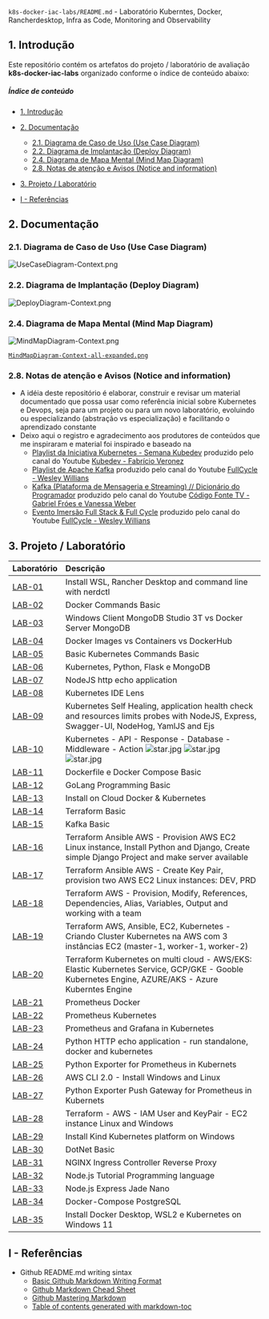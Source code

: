 `k8s-docker-iac-labs/README.md` - Laboratório Kuberntes, Docker, Rancherdesktop, Infra as Code, Monitoring and Observability

## 1. Introdução

Este repositório contém os artefatos do projeto / laboratório de avaliação  **k8s-docker-iac-labs** organizado conforme o índice de conteúdo abaixo:

##### Índice de conteúdo  
- [1. Introdução](#1-introdução)
- [2. Documentação](#2-documentação)
  * [2.1. Diagrama de Caso de Uso (Use Case Diagram)](#21-diagrama-de-caso-de-uso-use-case-diagram)
  * [2.2. Diagrama de Implantação (Deploy Diagram)](#22-diagrama-de-implantação-deploy-diagram)
  * [2.4. Diagrama de Mapa Mental (Mind Map Diagram)](#24-diagrama-de-mapa-mental-mind-map-diagram)
  * [2.8. Notas de atenção e Avisos (Notice and information)](#28-notas-de-atenção-e-avisos-notice-and-information)
- [3. Projeto / Laboratório](#3-projeto--laboratório)

- [I - Referências](#i---referências)



## 2. Documentação

### 2.1. Diagrama de Caso de Uso (Use Case Diagram)

![UseCaseDiagram-Context.png](./doc/uml-diagrams/UseCaseDiagram-kubernetes.png) 


### 2.2. Diagrama de Implantação (Deploy Diagram)

![DeployDiagram-Context.png](./doc/uml-diagrams/DeployDiagram-kubernetes-docker.png) 


### 2.4. Diagrama de Mapa Mental (Mind Map Diagram)

![MindMapDiagram-Context.png](./doc/mind-maps/MindMapDiagram-kubernetes-docker.png) 

[`MindMapDiagram-Context-all-expanded.png`](./doc/mind-maps/MindMapDiagram-kubernetes-docker-all-expanded.png) 


### 2.8. Notas de atenção e Avisos (Notice and information)

* A idéia deste repositório é elaborar, construir e revisar um material documentado que possa usar como referência inicial sobre Kubernetes e Devops, seja para um projeto ou para um novo laboratório, evoluindo ou especializando (abstração vs especialização) e facilitando o aprendizado constante
* Deixo aqui o registro e agradecimento aos produtores de conteúdos que me inspiraram e  material foi inspirado e baseado na 
  * [Playlist da Iniciativa Kubernetes - Semana Kubedev](https://www.youtube.com/watch?v=0V_zGIEqIBc&list=PLZfrXScDmaiPwFQvY4JnPZkgC3NmqxFLX) produzido pelo canal do Youtube [Kubedev - Fabrício Veronez](https://www.youtube.com/channel/UCUy0NlW6WlVFj8V3xhXegYQ)
  * [Playlist de Apache Kafka](https://www.youtube.com/watch?v=o5yviW6QSrE&list=PL5aY_NrL1rjt_AZxj11kQjiTNLGg4ZaZA) produzido pelo canal do Youtube [FullCycle - Wesley Willians](https://www.youtube.com/channel/UCMUoZehUZBhLb8XaTc8TQrA)
  * [Kafka (Plataforma de Mensageria e Streaming) // Dicionário do Programador](https://www.youtube.com/watch?v=qOqXz5Qv_-8&list=PLORrDfZD1hkGVBK4byiS82zaAutzuhsRz) produzido pelo canal do Youtube [Código Fonte TV - Gabriel Fróes e Vanessa Weber](https://www.youtube.com/watch?v=qOqXz5Qv_-8&t=74s)
  * [Evento Imersão Full Stack & Full Cycle](https://www.youtube.com/watch?v=O0HqVNkzY1Q) produzido pelo canal do Youtube [FullCycle - Wesley Willians](https://www.youtube.com/channel/UCMUoZehUZBhLb8XaTc8TQrA)


## 3. Projeto / Laboratório

| Laboratório | Descrição                       |
| :---------- | :------------------------------ |
| [LAB-01](./md/README-install-wsl-rancherdesktop-windows.md)                        | Install WSL, Rancher Desktop and command line with nerdctl |
| [LAB-02](./md/README-docker-commands-basic.md)                                     | Docker Commands Basic |
| [LAB-03](./md/README-install-windows-client-mongodb-studio3t.md)                   | Windows Client MongoDB Studio 3T vs Docker Server MongoDB |
| [LAB-04](./md/README-docker-images-containers.md)                                  | Docker Images vs Containers vs DockerHub |
| [LAB-05](./md/README-k8s-commands-basic.md)                                        | Basic Kubernetes Commands Basic |
| [LAB-06](./md/README-k8s-python-flask-mongodb.md)                                  | Kubernetes, Python, Flask e MongoDB |
| [LAB-07](./md/README-k8s-nodejs-http-echo.md)                                      | NodeJS http echo application |
| [LAB-08](./md/README-install-windows-client-kubernetes-ide-lens.md)                | Kubernetes IDE Lens |
| [LAB-09](./md/README-k8s-selfhealing-healthcheck-resourceslimits-probes.md)        | Kubernetes Self Healing, application health check and resources limits probes with NodeJS, Express, Swagger-UI, NodeHog, YamlJS and Ejs |
| [LAB-10](./md/README-k8s-api-lang-response-database-middleware-action.md)          | Kubernetes - API - Response - Database - Middleware - Action ![star.jpg](./doc/images/star.jpg) ![star.jpg](./doc/images/star.jpg) ![star.jpg](./doc/images/star.jpg) |
| [LAB-11](./md/README-dockerfile-docker-compose-basic.md)                           | Dockerfile e Docker Compose Basic |
| [LAB-12](./md/README-golang-basic.md)                                              | GoLang Programming Basic |
| [LAB-13](./md/README-install-cloud-docker-kubernetes.md)                           | Install on Cloud Docker & Kubernetes |
| [LAB-14](./md/README-terraform-basic.md)                                           | Terraform Basic |
| [LAB-15](./md/README-kafka-basic.md)                                               | Kafka Basic |
| [LAB-16](./src/terraform-ansible-aws/readme.txt)                                   | Terraform Ansible AWS - Provision AWS EC2 Linux instance, Install Python and Django, Create simple Django Project and make server available  |
| [LAB-17](./src/terraform-ansible-aws-keypair-multiple-env/readme.txt)              | Terraform Ansible AWS - Create Key Pair, provision two AWS EC2 Linux instances: DEV, PRD  |
| [LAB-18](./src/terraform-aws/readme.txt)                                           | Terraform AWS - Provision, Modify, References, Dependencies, Alias, Variables, Output and working with a team |
| [LAB-19](./src/terraform-ansible-aws-ec2-k8s/readme.txt)                           | Terraform AWS, Ansible, EC2, Kubernetes - Criando Cluster Kubernetes na AWS com 3 instâncias EC2 (master-1, worker-1, worker-2) |
| [LAB-20](./src/terraform-aws-eks-gcp-gke-azure-aks/readme.txt)                     | Terraform Kubernetes on multi cloud - AWS/EKS: Elastic Kubernetes Service, GCP/GKE - Gooble Kubernetes Engine, AZURE/AKS - Azure Kuberntes Engine |
| [LAB-21](./src/prometheus-docker/readme.txt)                                       | Prometheus Docker |
| [LAB-22](./src/prometheus-k8s/readme.txt)                                          | Prometheus Kubernetes |
| [LAB-23](./src/prometheus-k8s-grafana/readme.txt)                                  | Prometheus and Grafana in Kubernetes |
| [LAB-24](./src/py-http-echo/readme.txt)                                            | Python HTTP echo application - run standalone, docker and kubernetes |
| [LAB-25](./src/py-k8s-prometheus-exporter/readme.txt)                              | Python Exporter for Prometheus in Kubernets |
| [LAB-26](./src/aws-cli/readme.txt)                                                 | AWS CLI 2.0 - Install Windows and Linux |
| [LAB-27](./src/py-k8s-prometheus-exporter-push-gateway/readme.txt)                 | Python Exporter Push Gateway for Prometheus in Kubernets |
| [LAB-28](./src/terraform-aws-iam-user-keypair-ec2-linux-windows/readme.txt)        | Terraform - AWS - IAM User and KeyPair - EC2 instance Linux and Windows |
| [LAB-29](./md/README-install-kubernetes-kind.md)                                   | Install Kind Kubernetes platform on Windows |
| [LAB-30](./md/README-dotnet-basic.md)                                              | DotNet Basic |
| [LAB-31](./src/k8s-nginx-ingress-controller/readme.txt)                            | NGINX Ingress Controller Reverse Proxy |
| [LAB-32](https://github.com/josemarsilva/study-node#351-node-js-first-example)     | Node.js Tutorial Programming language |
| [LAB-33](https://github.com/josemarsilva/study-node#3513-hands-on-laboratory-creating-nodejs-project-with-dependencies-express-jade-nano-body-parser-errorhandler-url-serve-favicon-logger-json-express-session) | Node.js Express Jade Nano |
| [LAB-34](./src/docker-compose-postgresql/readme.txt)                               | Docker-Compose PostgreSQL |
| [LAB-35](./md/README-install-dockerdesktop-wsl2-kubernetes-on-windows11.md)        | Install Docker Desktop, WSL2 e Kubernetes on Windows 11 |




## I - Referências

* Github README.md writing sintax
  * [Basic Github Markdown Writing Format](https://docs.github.com/pt/free-pro-team@latest/github/writing-on-github/basic-writing-and-formatting-syntax)  
  * [Github Markdown Chead Sheet](https://guides.github.com/pdfs/markdown-cheatsheet-online.pdf)
  * [Github Mastering Markdown](https://guides.github.com/features/mastering-markdown/#what)
  * [Table of contents generated with markdown-toc](http://ecotrust-canada.github.io/markdown-toc/)
